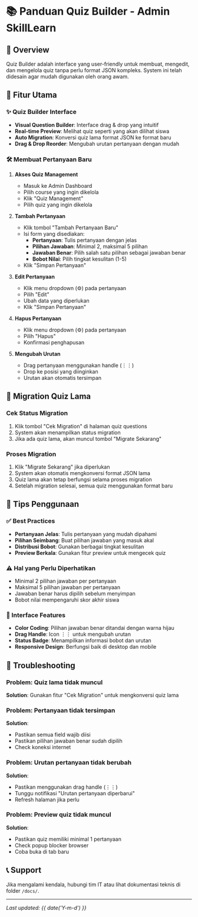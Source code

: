 # 📚 Panduan Quiz Builder - Admin SkillLearn

## 🎯 Overview
Quiz Builder adalah interface yang user-friendly untuk membuat, mengedit, dan mengelola quiz tanpa perlu format JSON kompleks. System ini telah didesain agar mudah digunakan oleh orang awam.

## 🚀 Fitur Utama

### ✨ Quiz Builder Interface
- **Visual Question Builder**: Interface drag & drop yang intuitif
- **Real-time Preview**: Melihat quiz seperti yang akan dilihat siswa
- **Auto Migration**: Konversi quiz lama format JSON ke format baru
- **Drag & Drop Reorder**: Mengubah urutan pertanyaan dengan mudah

### 🛠️ Membuat Pertanyaan Baru

1. **Akses Quiz Management**
   - Masuk ke Admin Dashboard
   - Pilih course yang ingin dikelola
   - Klik "Quiz Management" 
   - Pilih quiz yang ingin dikelola

2. **Tambah Pertanyaan**
   - Klik tombol "Tambah Pertanyaan Baru"
   - Isi form yang disediakan:
     - **Pertanyaan**: Tulis pertanyaan dengan jelas
     - **Pilihan Jawaban**: Minimal 2, maksimal 5 pilihan
     - **Jawaban Benar**: Pilih salah satu pilihan sebagai jawaban benar
     - **Bobot Nilai**: Pilih tingkat kesulitan (1-5)
   - Klik "Simpan Pertanyaan"

3. **Edit Pertanyaan**
   - Klik menu dropdown (⚙️) pada pertanyaan
   - Pilih "Edit"
   - Ubah data yang diperlukan
   - Klik "Simpan Pertanyaan"

4. **Hapus Pertanyaan**
   - Klik menu dropdown (⚙️) pada pertanyaan
   - Pilih "Hapus"
   - Konfirmasi penghapusan

5. **Mengubah Urutan**
   - Drag pertanyaan menggunakan handle (⋮⋮)
   - Drop ke posisi yang diinginkan
   - Urutan akan otomatis tersimpan

## 🔄 Migration Quiz Lama

### Cek Status Migration
1. Klik tombol "Cek Migration" di halaman quiz questions
2. System akan menampilkan status migration
3. Jika ada quiz lama, akan muncul tombol "Migrate Sekarang"

### Proses Migration
1. Klik "Migrate Sekarang" jika diperlukan
2. System akan otomatis mengkonversi format JSON lama
3. Quiz lama akan tetap berfungsi selama proses migration
4. Setelah migration selesai, semua quiz menggunakan format baru

## 📱 Tips Penggunaan

### ✅ Best Practices
- **Pertanyaan Jelas**: Tulis pertanyaan yang mudah dipahami
- **Pilihan Seimbang**: Buat pilihan jawaban yang masuk akal
- **Distribusi Bobot**: Gunakan berbagai tingkat kesulitan
- **Preview Berkala**: Gunakan fitur preview untuk mengecek quiz

### ⚠️ Hal yang Perlu Diperhatikan
- Minimal 2 pilihan jawaban per pertanyaan
- Maksimal 5 pilihan jawaban per pertanyaan
- Jawaban benar harus dipilih sebelum menyimpan
- Bobot nilai mempengaruhi skor akhir siswa

### 🎨 Interface Features
- **Color Coding**: Pilihan jawaban benar ditandai dengan warna hijau
- **Drag Handle**: Icon ⋮⋮ untuk mengubah urutan
- **Status Badge**: Menampilkan informasi bobot dan urutan
- **Responsive Design**: Berfungsi baik di desktop dan mobile

## 🔧 Troubleshooting

### Problem: Quiz lama tidak muncul
**Solution**: Gunakan fitur "Cek Migration" untuk mengkonversi quiz lama

### Problem: Pertanyaan tidak tersimpan
**Solution**: 
- Pastikan semua field wajib diisi
- Pastikan pilihan jawaban benar sudah dipilih
- Check koneksi internet

### Problem: Urutan pertanyaan tidak berubah
**Solution**: 
- Pastikan menggunakan drag handle (⋮⋮)
- Tunggu notifikasi "Urutan pertanyaan diperbarui"
- Refresh halaman jika perlu

### Problem: Preview quiz tidak muncul
**Solution**: 
- Pastikan quiz memiliki minimal 1 pertanyaan
- Check popup blocker browser
- Coba buka di tab baru

## 📞 Support
Jika mengalami kendala, hubungi tim IT atau lihat dokumentasi teknis di folder `/docs/`.

---
*Last updated: {{ date('Y-m-d') }}*
